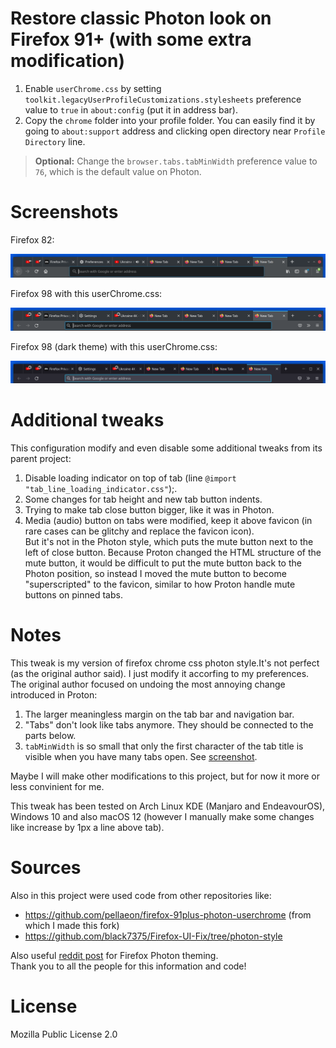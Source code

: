 # Restore classic Photon look on Firefox 91+ (with some extra modification)

1. Enable `userChrome.css` by setting `toolkit.legacyUserProfileCustomizations.stylesheets` preference value to `true` in `about:config` (put it in address bar).
2. Copy the `chrome` folder into your profile folder. You can easily find it by going to `about:support` address and clicking open directory near `Profile Directory` line.
> **Optional:** Change the `browser.tabs.tabMinWidth` preference value to `76`, which is the default value on Photon.

# Screenshots

Firefox 82:

![Firefox 82](https://raw.githubusercontent.com/makzef/firefox-photon-userchrome/master/screenshots/firefox_82.png)

Firefox 98 with this userChrome.css:

![Firefox 98 with this userChrome.css](https://raw.githubusercontent.com/makzef/firefox-photon-userchrome/master/screenshots/tweaked_firefox_98.png)

Firefox 98 (dark theme) with this userChrome.css:

![Firefox 98 (dark theme) with this userChrome.css](https://raw.githubusercontent.com/makzef/firefox-photon-userchrome/master/screenshots/tweaked_firefox_98_dark.png)

# Additional tweaks

This configuration modify and even disable some additional tweaks from its parent project:

1. Disable loading indicator on top of tab (line `@import "tab_line_loading_indicator.css"`);.
2. Some changes for tab height and new tab button indents.
3. Trying to make tab close button bigger, like it was in Photon.
4. Media (audio) button on tabs were modified, keep it above favicon (in rare cases can be glitchy and replace the favicon icon).  
But it's not in the Photon style, which puts the mute button next to the left of close button. Because Proton changed the HTML structure of the mute button, it would be difficult to put the mute button back to the Photon position, so instead I moved the mute button to become "superscripted" to the favicon, similar to how Proton handle mute buttons on pinned tabs.

# Notes


This tweak is my version of firefox chrome css photon style.It's not perfect (as the original author said). I just modify it accorfing to my preferences.  
The original author focused on undoing the most annoying change introduced in Proton:

1. The larger meaningless margin on the tab bar and navigation bar.
2. "Tabs" don't look like tabs anymore. They should be connected to the parts below.
3. `tabMinWidth` is so small that only the first character of the tab title is visible when you have many tabs open. See [screenshot](https://github.com/pellaeon/firefox-91plus-photon-userchrome/blob/master/screenshots/Firefox%2091-minwidth50.png).

Maybe I will make other modifications to this project, but for now it more or less convinient for me.

This tweak has been tested on Arch Linux KDE (Manjaro and EndeavourOS), Windows 10 and also macOS 12 (however I manually make some changes like increase by 1px a line above tab). 

# Sources
Also in this project were used code from other repositories like:
*  https://github.com/pellaeon/firefox-91plus-photon-userchrome (from which I made this fork)
* https://github.com/black7375/Firefox-UI-Fix/tree/photon-style

Also useful [reddit post](https://www.reddit.com/r/firefox/comments/p3udv4/firefox_91_proton_feedback_megathread/) for Firefox Photon theming.  
Thank you to all the people for this information and code! 

# License

Mozilla Public License 2.0
